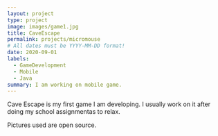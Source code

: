 ```yaml
---
layout: project
type: project
image: images/game1.jpg
title: CaveEscape
permalink: projects/micromouse
# All dates must be YYYY-MM-DD format!
date: 2020-09-01
labels:
  - GameDevelopment
  - Mobile
  - Java
summary: I am working on mobile game.
---
```


Cave Escape is my first game I am developing. I usually work on it after doing my school assignmentas to relax.

Pictures used are open source.

